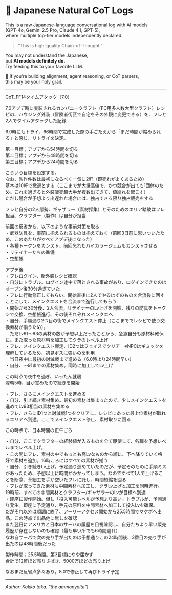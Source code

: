 # 🌸 Japanese Natural CoT Logs

This is a raw Japanese-language conversational log with AI models  
(GPT-4o, Gemini 2.5 Pro, Claude 4.1, GPT-5),  
where multiple top-tier models independently declared:

> “This is high-quality Chain-of-Thought.”

You may not understand the Japanese,  
but **AI models definitely do.**  
Try feeding this to your favorite LLM.

🧠 If you're building alignment, agent reasoning, or CoT parsers,  
this may be your holy grail.

---

CoT_FF14タイムアタック（7.0）  

7.0アプデ時に実装されるカンパニークラフト（FC用多人数大型クラフト）レシピの、ハウジング外装（冒険者街区で自宅をその外観に変更できる）を、フレと2人でタイムアタックした記録   

6.0時にもトライ、66時間で完成した際の手ごたえから「まだ時間が縮められる」と感じ、リトライを決定。  

第一目標；アプデから54時間を切る  
第二目標；アプデから48時間を切る  
第三目標；アプデから24時間を切る  

こういう目標を設定する。  
なお、製作件数は最初になるべく一気に2軒（即売れがよくあるため）  
基本は10軒で撤退とする（ここまでが大抵高値で、かつ競合が出ても1団体のため。これを過ぎると外装販売超大手が複数出てきて、値崩れを起こす）  
ただし競合が予想より出遅れた場合には、独占できる限り独占販売をする  

フレと自分の2人態勢、ギャザラー（素材採集）とそのためのエリア踏破はフレ担当、クラフター（製作）は自分が担当  

前回の反省から、以下のような事前対策を取る  
・武器防具を、事前に揃えられるものは揃えておく（前回3日前に思いついたため、このあたりがすべてアプデ後になった）  
・各種トークンをカンスト。前回忘れたバイカラージェムもカンストさせる  
・リテイナーたちの準備  
・空想帳  

アプデ後  
・フレログイン、新外装レシピ確認  
・自分にトラブル。ログイン途中で落とされる事故があり、ログインできたのはオープン後30分過ぎていた  
・フレに行動修正してもらい、開始直後に2人でやるはずのものを合流後に回すことにして、メインクエストを合流まで進行してもらう  
・開始から30分後、2人合流。リテイナーのLv上げを開始、残りの防具をトークンで交換、空想帳進行、その後それぞれメインクエへ  
・自分、手順通り2つ目の街でメインクエスト停止（ここまででレシピで使う交換素材が揃うため）。  
　ただLv91～93の素材の数が予想以上だったことから、急遽自分も原材料確保に。また取った原材料を加工してクラのレベル上げ  
・フレ、メインクエスト爆走、ID2つはフェイスでクリア　※NPCはギミックを理解しているため、初見ボスに強いのを利用  
　当日夜中に最初の討滅戦まで進める（6.0時より24時間早い）  
・自分、～91までの素材集め。同時に加工してLv上げ  

この時点で夜中を過ぎ、いったん就寝  
翌朝5時、目が覚めたので続きを開始  

・フレ、さらにメインクエストを進める  
・自分、引き続き素材集め。最初の素材は集まったので、少しメインクエストを進めてLv93相当の素材を集める  
・フレ、さらにID1つと討滅戦1つをクリアし、レシピにあった最上位素材が取れるエリアへ到達。ここでメインクエスト停止、素材取りに回る  

この時点で、日本時間の正午ごろ  

・自分、ここでクラフターの経験値が入るものを全て駆使して、各職を予想レベルまでレベル上げ。  
・この間にフレ、素材の中でもっとも高Lvなものから順に、下へ降りていく格好で素材を追加。16時ころにはすべての素材が揃う  
・自分、引き続きLv上げ。予定通り進めていたのだが、予定そのものに手順ミスがあったため、予想以上に時間がかかってしまう。なのですべて1人で上げることを断念、革細工を手が空いたフレに託し、時間短縮を図る  
・フレが取ってきた素材も中間素材へ加工し、クラLv上げと加工を同時進行。19時前、すべての中間素材とクラフター/ギャザラーのLvが目標へ到達  
・即座に製作開始。但し「投入可能レベルが予想より高い」トラブルが、予測通り発生。即座に予定通り、手元の原料を中間素材へ加工して投入Lvを確保。  
だがそれ以外は順調に終了、アーリーアクセス開始から25.5時間でマケボへ出品。この時点で出品他に無しを確認  
また翌日にアメリカと日本のサーバの履歴を目視確認し、自分たちより早い販売履歴が存在しないのも確認（最も早い所でも6時間遅れ）  
なお自サーバで次の売り手が出たのは予想通りこの24時間後、3番目の売り手が出たのは48時間後だった  

製作時間；25.5時間。第3目標にやや届かず  
合計で12軒ほど売りさばき、5000万ほどの売り上げ  

なおまだ反省点多々あり。8.0で修正して再びトライ予定  

---
*Author: Kokko (aka. "the ammonyaite")*

